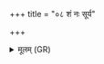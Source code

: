 +++
title = "०८ शं नः सूर्य"

+++
<details><summary>मूलम् (GR)</summary>

शं नः सूर्य उरुचक्षा उद् एतु  
शं नो भवन्तु प्रदिशश् चतस्रः ।  
शं नः पर्वता ध्रुवयो भवन्तु  
शं नः सिन्धवः शम् उ सन्त्व् आपः ॥
</details>